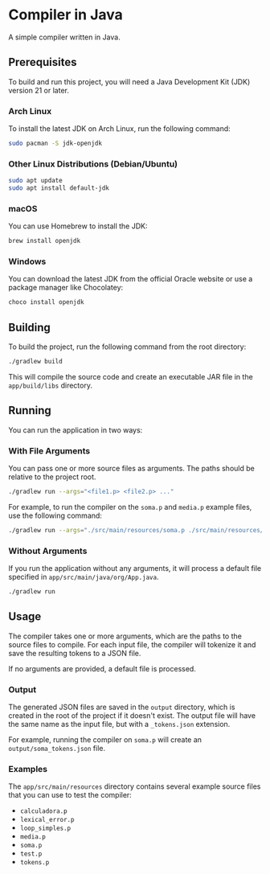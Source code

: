 # Compiler in Java

A simple compiler written in Java.

## Prerequisites

To build and run this project, you will need a Java Development Kit (JDK) version 21 or later.

### Arch Linux

To install the latest JDK on Arch Linux, run the following command:

```bash
sudo pacman -S jdk-openjdk
```

### Other Linux Distributions (Debian/Ubuntu)

```bash
sudo apt update
sudo apt install default-jdk
```

### macOS

You can use Homebrew to install the JDK:

```bash
brew install openjdk
```

### Windows

You can download the latest JDK from the official Oracle website or use a package manager like Chocolatey:

```bash
choco install openjdk
```

## Building

To build the project, run the following command from the root directory:

```bash
./gradlew build
```

This will compile the source code and create an executable JAR file in the `app/build/libs` directory.

## Running

You can run the application in two ways:

### With File Arguments

You can pass one or more source files as arguments. The paths should be relative to the project root.

```bash
./gradlew run --args="<file1.p> <file2.p> ..."
```

For example, to run the compiler on the `soma.p` and `media.p` example files, use the following command:

```bash
./gradlew run --args="./src/main/resources/soma.p ./src/main/resources/media.p"
```

### Without Arguments

If you run the application without any arguments, it will process a default file specified in `app/src/main/java/org/App.java`.

```bash
./gradlew run
```

## Usage

The compiler takes one or more arguments, which are the paths to the source files to compile. For each input file, the compiler will tokenize it and save the resulting tokens to a JSON file.

If no arguments are provided, a default file is processed.

### Output

The generated JSON files are saved in the `output` directory, which is created in the root of the project if it doesn't exist. The output file will have the same name as the input file, but with a `_tokens.json` extension.

For example, running the compiler on `soma.p` will create an `output/soma_tokens.json` file.

### Examples

The `app/src/main/resources` directory contains several example source files that you can use to test the compiler:

*   `calculadora.p`
*   `lexical_error.p`
*   `loop_simples.p`
*   `media.p`
*   `soma.p`
*   `test.p`
*   `tokens.p`

